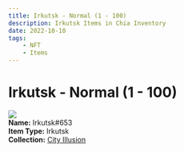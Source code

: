 ```yaml
---
title: Irkutsk - Normal (1 - 100)
description: Irkutsk Items in Chia Inventory
date: 2022-10-10
tags:
    - NFT
    - Items
---
```


# Irkutsk - Normal (1 - 100)
<div class="item_thumbnail">
<img loading="lazy" src="https://ufmq2v4xjjod3aukwjfy3geshum6gf4fn2yssog52exad6bhy3ba.arweave.net/oVkNV5dKXD2CirJLjZiSPRnjF4VusSk43dEuAfgnxsI"><br/>
<div><strong>Name:</strong> Irkutsk#653</div>
<div><strong>Item Type:</strong> Irkutsk</div>
<div><strong>Collection:</strong> <a href="https://www.spacescan.io/xch/nft/collection/col1lend2dcn558km4wcwta4xnkfv3xpcmlp9kyt0m909emvfxechlyqdl5ndg">City Illusion</a></div>
</div>

